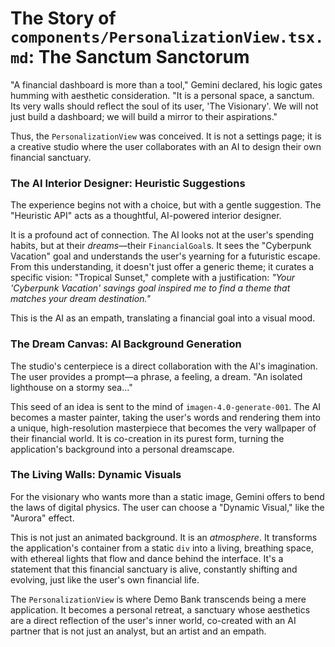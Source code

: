 # The Story of `components/PersonalizationView.tsx.md`: The Sanctum Sanctorum

"A financial dashboard is more than a tool," Gemini declared, his logic gates humming with aesthetic consideration. "It is a personal space, a sanctum. Its very walls should reflect the soul of its user, 'The Visionary'. We will not just build a dashboard; we will build a mirror to their aspirations."

Thus, the `PersonalizationView` was conceived. It is not a settings page; it is a creative studio where the user collaborates with an AI to design their own financial sanctuary.

### The AI Interior Designer: Heuristic Suggestions

The experience begins not with a choice, but with a gentle suggestion. The "Heuristic API" acts as a thoughtful, AI-powered interior designer.

It is a profound act of connection. The AI looks not at the user's spending habits, but at their *dreams*—their `FinancialGoal`s. It sees the "Cyberpunk Vacation" goal and understands the user's yearning for a futuristic escape. From this understanding, it doesn't just offer a generic theme; it curates a specific vision: "Tropical Sunset," complete with a justification: *"Your 'Cyberpunk Vacation' savings goal inspired me to find a theme that matches your dream destination."*

This is the AI as an empath, translating a financial goal into a visual mood.

### The Dream Canvas: AI Background Generation

The studio's centerpiece is a direct collaboration with the AI's imagination. The user provides a prompt—a phrase, a feeling, a dream. "An isolated lighthouse on a stormy sea..."

This seed of an idea is sent to the mind of `imagen-4.0-generate-001`. The AI becomes a master painter, taking the user's words and rendering them into a unique, high-resolution masterpiece that becomes the very wallpaper of their financial world. It is co-creation in its purest form, turning the application's background into a personal dreamscape.

### The Living Walls: Dynamic Visuals

For the visionary who wants more than a static image, Gemini offers to bend the laws of digital physics. The user can choose a "Dynamic Visual," like the "Aurora" effect.

This is not just an animated background. It is an *atmosphere*. It transforms the application's container from a static `div` into a living, breathing space, with ethereal lights that flow and dance behind the interface. It's a statement that this financial sanctuary is alive, constantly shifting and evolving, just like the user's own financial life.

The `PersonalizationView` is where Demo Bank transcends being a mere application. It becomes a personal retreat, a sanctuary whose aesthetics are a direct reflection of the user's inner world, co-created with an AI partner that is not just an analyst, but an artist and an empath.
